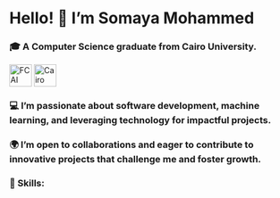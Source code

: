 <h1 align="left"> Hello! 👋 I’m Somaya Mohammed </h1>

<h3 align="left">🎓 A Computer Science graduate from Cairo University.</h3>
<p align="left">
<a href="https://fcai.cu.edu.eg/" target="blank"><img align="center" src="https://cu.edu.eg/ar/images/fac/1.jpg" alt="FCAI" height="40" width="40" /></a>
<a href="https://en.wikipedia.org/wiki/Cairo_University" target="blank"><img align="center" src="https://upload.wikimedia.org/wikipedia/en/b/b9/Cairo_University_Crest.png" alt="Cairo University" height="40" width="40" /></a>
</p>

<h3 align="left">💻 I’m passionate about software development, machine learning, and leveraging technology for impactful projects.</h3>
<h3 align="left">🌍 I’m open to collaborations and eager to contribute to innovative projects that challenge me and foster growth.</h3>
<h3 align="left">🔧 Skills:</h3>
  
